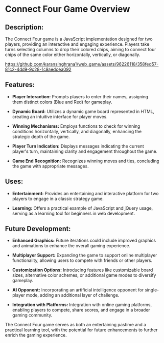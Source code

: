 # Connect Four Game Overview

## Description:

The Connect Four game is a JavaScript implementation designed for two players, providing an interactive and engaging experience. Players take turns selecting columns to drop their colored chips, aiming to connect four chips of the same color either horizontally, vertically, or diagonally.


https://github.com/karansinghrana1/web_game/assets/96226118/358fed57-81c2-4dd9-9c28-1c9aedcea092



## Features:

- **Player Interaction:** Prompts players to enter their names, assigning them distinct colors (Blue and Red) for gameplay.
  
- **Dynamic Board:** Utilizes a dynamic game board represented in HTML, creating an intuitive interface for player moves.

- **Winning Mechanisms:** Employs functions to check for winning conditions horizontally, vertically, and diagonally, enhancing the strategic depth of the game.

- **Player Turn Indication:** Displays messages indicating the current player's turn, maintaining clarity and engagement throughout the game.

- **Game End Recognition:** Recognizes winning moves and ties, concluding the game with appropriate messages.

## Uses:

- **Entertainment:** Provides an entertaining and interactive platform for two players to engage in a classic strategy game.

- **Learning:** Offers a practical example of JavaScript and jQuery usage, serving as a learning tool for beginners in web development.

## Future Development:

- **Enhanced Graphics:** Future iterations could include improved graphics and animations to enhance the overall gaming experience.

- **Multiplayer Support:** Expanding the game to support online multiplayer functionality, allowing users to compete with friends or other players.

- **Customization Options:** Introducing features like customizable board sizes, alternative color schemes, or additional game modes to diversify gameplay.

- **AI Opponent:** Incorporating an artificial intelligence opponent for single-player mode, adding an additional layer of challenge.

- **Integration with Platforms:** Integration with online gaming platforms, enabling players to compete, share scores, and engage in a broader gaming community.

The Connect Four game serves as both an entertaining pastime and a practical learning tool, with the potential for future enhancements to further enrich the gaming experience.

